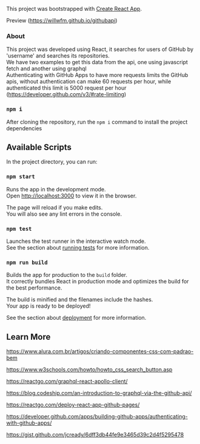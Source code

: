 This project was bootstrapped with [Create React App](https://github.com/facebook/create-react-app).

Preview (https://willwfm.github.io/githubapi)

### About

This project was developed using React, it searches for users of GitHub by 'username' and searches its repositories.<br>
We have two examples to get this data from the api, one using javascript fetch and another using graphql <br>
Authenticating with GitHub Apps to have more requests limits the GitHub apis, without authentication can make 60 requests per hour, while authenticated this limit is 5000 request per hour <br>
(https://developer.github.com/v3/#rate-limiting)

### `npm i`

After cloning the repository, run the `npm i` command to install the project dependencies

## Available Scripts

In the project directory, you can run:

### `npm start`

Runs the app in the development mode.<br>
Open [http://localhost:3000](http://localhost:3000) to view it in the browser.

The page will reload if you make edits.<br>
You will also see any lint errors in the console.

### `npm test`

Launches the test runner in the interactive watch mode.<br>
See the section about [running tests](https://facebook.github.io/create-react-app/docs/running-tests) for more information.

### `npm run build`

Builds the app for production to the `build` folder.<br>
It correctly bundles React in production mode and optimizes the build for the best performance.

The build is minified and the filenames include the hashes.<br>
Your app is ready to be deployed!

See the section about [deployment](https://facebook.github.io/create-react-app/docs/deployment) for more information.

## Learn More

https://www.alura.com.br/artigos/criando-componentes-css-com-padrao-bem

https://www.w3schools.com/howto/howto_css_search_button.asp

https://reactgo.com/graphql-react-apollo-client/

https://blog.codeship.com/an-introduction-to-graphql-via-the-github-api/

https://reactgo.com/deploy-react-app-github-pages/

https://developer.github.com/apps/building-github-apps/authenticating-with-github-apps/

https://gist.github.com/jcready/6dff3db44fe9e3465d39c2d4f5295478